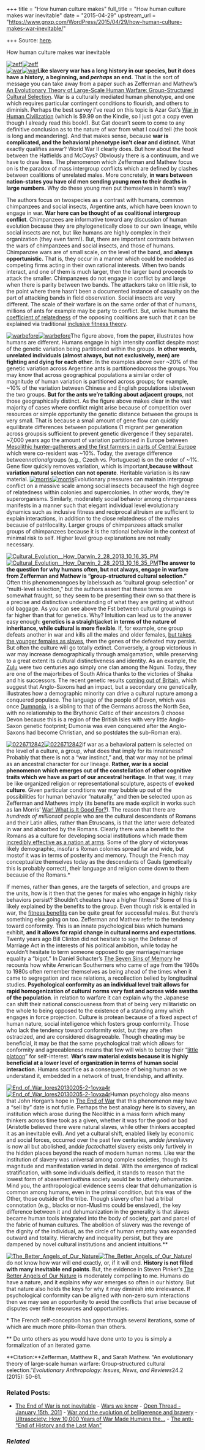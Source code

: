 +++
title = "How human culture makes"
full_title = "How human culture makes war inevitable"
date = "2015-04-29"
upstream_url = "https://www.gnxp.com/WordPress/2015/04/29/how-human-culture-makes-war-inevitable/"

+++
Source: [here](https://www.gnxp.com/WordPress/2015/04/29/how-human-culture-makes-war-inevitable/).

How human culture makes war inevitable

[![zeff](https://i0.wp.com/www.unz.com/wp-content/uploads/2015/04/zeff.jpg?resize=600%2C531)![zeff](https://i0.wp.com/www.unz.com/wp-content/uploads/2015/04/zeff.jpg?resize=600%2C531)](http://www.zefferman.com/wp-content/uploads/2013/10/Zefferman_Mathew_2015_Evolution_of_Warfare.pdf)  
[![war](https://i0.wp.com/www.unz.com/wp-content/uploads/2015/04/war-199x300.jpg?resize=199%2C300)![war](https://i0.wp.com/www.unz.com/wp-content/uploads/2015/04/war-199x300.jpg?resize=199%2C300)](https://www.amazon.com/exec/obidos/ASIN/B006QV81C6/geneexpressio-20)**Like slavery war has a long history in our species, but it does have a history, a beginning, and *perhaps* an end.** That is the sort of message you can take away from a paper such as Zefferman and Mathew’s [An Evolutionary Theory of Large-Scale Human Warfare: Group-Structured Cultural Selection](http://www.zefferman.com/wp-content/uploads/2013/10/Zefferman_Mathew_2015_Evolution_of_Warfare.pdf). War is a culturally mediated human phenotype, and one which requires particular contingent conditions to flourish, and others to diminish. Perhaps the best survey I’ve read on this topic is Azar Gat’s [War in Human Civilization](https://www.amazon.com/exec/obidos/ASIN/B006QV81C6/geneexpressio-20) (which is \$9.99 on the Kindle, so I just got a copy even though I already read this book!). But Gat doesn’t seem to come to any definitive conclusion as to the nature of war from what I could tell (the book is long and meandering). And that makes sense, because **war is complicated, and the behavioral phenotype isn’t clear and distinct.** What exactly qualifies aswar? World War II clearly does. But how about the feud between the Hatfields and McCoys? Obviously there is a continuum, and we have to draw lines. The phenomenon which Zefferman and Mathew focus on is the paradox of mass intergroup conflicts which are defined by clashes between coalitions of unrelated males. More concretely, **in wars between nation-states you have old men sending young men to their deaths in large numbers.** Why do these young men put themselves in harm’s way?

The authors focus on twospecies as a contrast with humans, common chimpanzees and social insects, Argentine ants, which have been known to engage in war. **War here can be thought of as coalitional intergroup conflict**. Chimpanzees are informative toward any discussion of human evolution because they are phylogenetically close to our own lineage, while social insects are not, but like humans are highly complex in their organization (they even farm!). But, there are important contrasts between the wars of chimpanzees and social insects, and those of humans. Chimpanzee wars are of small scale, on the level of the band, and **always opportunistic.** That is, they occur in a manner which could be modeled as competing firms acting in their own rational interests. When two bands interact, and one of them is much larger, then the larger band proceeds to attack the smaller. Chimpanzees do not engage in conflict by and large when there is parity between two bands. The attackers take on little risk, to the point where there hasn’t been a documented instance of casualty on the part of attacking bands in field observation. Social insects are very different. The scale of their warfare is on the same order of that of humans, millions of ants for example may be party to conflict. But, unlike humans the [coefficient of relatedness](https://en.wikipedia.org/wiki/Coefficient_of_relationship) of the opposing coalitions are such that it can be explained via traditional [inclusive fitness theory](https://en.wikipedia.org/wiki/Inclusive_fitness).

[![warbefore](https://i0.wp.com/www.unz.com/wp-content/uploads/2015/04/warbefore-197x300.jpg?resize=197%2C300)![warbefore](https://i0.wp.com/www.unz.com/wp-content/uploads/2015/04/warbefore-197x300.jpg?resize=197%2C300)](https://www.amazon.com/exec/obidos/ASIN/B005JC0PTK/geneexpressio-20)The figure above, from the paper, illustrates how humans are different. Humans engage in high intensity conflict despite most of the genetic variation being partitioned within the groups. **In other words, unrelated individuals (almost always, but not exclusively, men) are fighting and dying for each other**. In the examples above over \~20% of the genetic variation across Argentine ants is partitioned*across* the groups. You may know that across geographical populations a similar order of magnitude of human variation is partitioned across groups; for example, \~10% of the variation between Chinese and English populations isbetween the two groups. **But for the ants we’re talking about adjacent groups**, not those geographically distinct. As the figure above makes clear in the vast majority of cases where conflict might arise because of competition over resources or simple opportunity the genetic distance between the groups is very small. That is because a small amount of gene flow can quickly equilibrate differences between populations (1 migrant per generation across groupsis sufficient to prevent genetic divergence if they separate). \~7,000 years ago the amount of variation partitioned in Europe between [Mesolithic hunter-gatherers and the first farmers in parts of Central Europe](http://biorxiv.org/content/early/2015/02/10/013433) which were co-resident was \~10%. Today, the average difference between*national*groups (e.g., Czech vs. Portuguese) is on the order of \~1%. Gene flow quickly removes variation, which is important,**because without variation natural selection can not operate**. Heritable variation is its raw material. [![morris](https://i0.wp.com/www.unz.com/wp-content/uploads/2015/04/morris-197x300.jpg?resize=197%2C300)![morris](https://i0.wp.com/www.unz.com/wp-content/uploads/2015/04/morris-197x300.jpg?resize=197%2C300)](https://www.amazon.com/exec/obidos/ASIN/B00FOB3IU4/geneexpressio-20)Evolutionary pressures can maintain intergroup conflict on a massive scale among social insects becauseof the high degree of relatedness within colonies and supercolonies. In other words, they’re superorganisms. Similarly, moderately social behavior among chimpanzees manifests in a manner such that elegant individual level evolutionary dynamics such as inclusive fitness and reciprocal altruism are sufficient to explain interactions, in addition to the close relatedness of the males because of patrilocality. Larger groups of chimpanzees attack smaller groups of chimpanzees because it is the rational behavior in the context of minimal risk to self. Higher level group explanations are not really necessary.

[![Cultural_Evolution\_\_How_Darwin_2\_28_2013_10_16_35_PM](https://i0.wp.com/www.unz.com/wp-content/uploads/2015/04/Cultural_Evolution__How_Darwin_2_28_2013_10_16_35_PM.jpeg?resize=150%2C225)![Cultural_Evolution\_\_How_Darwin_2\_28_2013_10_16_35_PM](https://i0.wp.com/www.unz.com/wp-content/uploads/2015/04/Cultural_Evolution__How_Darwin_2_28_2013_10_16_35_PM.jpeg?resize=150%2C225)](https://www.amazon.com/exec/obidos/ASIN/B00631ICSC/geneexpressio-20)**The answer to the question for why humans often, but not always, engage in warfare from Zefferman and Mathew is “group-structured cultural selection.”** Often this phenomenongoes by labelssuch as “cultural group selection” or “multi-level selection,” but the authors assert that these terms are somewhat fraught, so they seem to be presenting their own so that there is a precise and distinctive understanding of what they are getting at without old baggage. As you can see above the Fst between cultural groupings is far higher than that for genetics. Why? Intuition can lead us to the answer easy enough: **genetics is a straightjacket in terms of the nature of inheritance, while cultural is more flexible**. If, for example, one group defeats another in war and kills all the males and older females, [but takes the younger females as slaves](http://biblehub.com/numbers/31-18.htm), then the genes of the defeated may persist. But often the culture will go totally extinct.
Conversely, a group victorious in war may increase demographically through amalgamation, while preserving to a great extent its cultural distinctiveness and identity. As an example, the [Zulu](https://en.wikipedia.org/wiki/Zulu_people#Origins) were two centuries ago simply one clan among the Nguni. Today, they are one of the majortribes of South Africa thanks to the victories of Shaka and his successors. The recent genetic results [coming out of Britain](http://www.unz.com/gnxp/cuius-regio-eius-religio-in-anglo-saxon-england/), which suggest that Anglo-Saxons had an impact, but a secondary one genetically, illustrates how a demographic minority can drive a cultural rupture among a conquered populace. The language of the people of Devon, which was once [Dumnonia](https://en.wikipedia.org/wiki/Dumnonia), is a sibling to that of the Germans across the North Sea, with no relationship to the Brythonic Celtic of their ancestors (I choose Devon because this is a region of the British Isles with very little Anglo-Saxon genetic footprint; Dumonia was even conquered after the Anglo-Saxons had become Christian, and so postdates the sub-Roman era).

[![0226712842](https://i0.wp.com/www.unz.com/wp-content/uploads/2015/04/0226712842.gif?resize=150%2C225)![0226712842](https://i0.wp.com/www.unz.com/wp-content/uploads/2015/04/0226712842.gif?resize=150%2C225)](https://www.amazon.com/exec/obidos/ASIN/B0037Z7LCU/geneexpressio-20)If war as a behavioral pattern is selected on the level of a culture, a group, what does that imply for its innateness? Probably that there is not a “war instinct,” and, that war may not be primal as an ancestral character for our lineage. **Rather, war is a social phenomenon which emerges out of the constellation of other cognitive traits which we have as part of our ancestral heritage**. In that way, it may be like organized religion or representational sculpture, aspects of **evoked culture**. Given particular conditions war may bubble up out of the possibilities for human behavior “naturally,” and then be selected upon as Zefferman and Mathews imply (its benefits are made explicit in works such as Ian Morris’ [War! What is It Good For?](https://www.amazon.com/exec/obidos/ASIN/B00FOB3IU4/geneexpressio-20)). The reason that there are *hundreds of millions*of people who are the cultural descendants of Romans and their Latin allies, rather than Etruscans, is that the latter were defeated in war and absorbed by the Romans. Clearly there was a benefit to the Romans as a culture for developing social institutions which made them [incredibly effective as a nation at arms](http://www.unz.com/gnxp/institutions-usually-beat-genius/). Some of the glory of victorywas likely demographic, insofar s Roman colonies spread far and wide, but mostof it was in terms of posterity and memory. Though the French may conceptualize themselves today as the descendants of Gauls (genetically this is probably correct), their language and religion come down to them because of the Romans.\*

If memes, rather than genes, are the targets of selection, and groups are the units, how is it then that the genes for males who engage in highly risky behaviors persist? Shouldn’t cheaters have a higher fitness? Some of this is likely explained by the benefits to the group. Even though risk is entailed in war, the [fitness benefits](http://blogs.discovermagazine.com/gnxp/2010/08/1-in-200-men-direct-descendants-of-genghis-khan/) can be quite great for successful males. But there’s something else going on too. Zefferman and Mathew refer to the tendency toward conformity. This is an innate psychological bias which humans exhibit, **and it allows for rapid change in cultural norms and expectations**. Twenty years ago Bill Clinton did not hesitate to sign the Defense of Marriage Act in the interests of his political ambition, while today he wouldn’t hesitate to term someone opposed to gay marriage/marriage equality a “bigot.” In Daniel Schacter’s [The Seven Sins of Memory](https://www.amazon.com/exec/obidos/ASIN/B003ZSISSA/geneexpressio-20) he recounts how white American Southerners who came of age from the 1960s to 1980s often remember themselves as being ahead of the times when it came to segregation and race relations, a recollection belied by longitudinal studies. **Psychological conformity as an individual level trait allows for rapid homogenization of cultural norms very fast and across wide swaths of the population**. in relation to warfare it can explain why the Japanese can shift their national consciousness from that of being very militaristic on the whole to being opposed to the existence of a standing army which engages in force projection. Culture is protean because of a fixed aspect of human nature, social intelligence which fosters group conformity. Those who lack the tendency toward conformity exist, but they are often ostracized, and are considered disagreeable. Though cheating may be beneficial, it may be that the same psychological trait which allows for conformity and agreeableness means that few will wish to betray their “[little platoon](http://www.bartleby.com/24/3/4.html)” for self-interest. **War’s raw material exists because it is highly beneficial at a lower level of organization in terms of human social interaction**. Humans sacrifice as a consequence of being human as we understand it, embedded in a network of trust, friendship, and affinity.

[![End_of_War_lores20130205-2-1ovxa4r](https://i0.wp.com/www.unz.com/wp-content/uploads/2015/04/End_of_War_lores20130205-2-1ovxa4r.jpg?resize=200%2C286)![End_of_War_lores20130205-2-1ovxa4r](https://i0.wp.com/www.unz.com/wp-content/uploads/2015/04/End_of_War_lores20130205-2-1ovxa4r.jpg?resize=200%2C286)](https://www.amazon.com/exec/obidos/ASIN/B007NLCM2I/geneexpressio-20)Human psychology also means that John Horgan’s hope in [The End of War](https://www.amazon.com/exec/obidos/ASIN/B007NLCM2I/geneexpressio-20) that this phenomenon may have a “sell by” date is not futile. Perhaps the best analogy here is to slavery, an institution which arose during the Neolithic in a mass form which many thinkers across time took as a given, whether it was for the good or bad (Aristotle believed there were natural slaves, while other thinkers accepted it as an inevitable evil). And yet a cultural shift, enabled likely by economic and social forces, occurred over the past few centuries, and*de jure*slavery is now all but abolished, and*de facto*chattel slavery exists only furtively in the hidden places beyond the reach of modern human norms. Like war the institution of slavery was universal among complex societies, though its magnitude and manifestation varied in detail. With the emergence of radical stratification, with some individuals deified, it stands to reason that the lowest form of abasement*within*a society would be to utterly dehumanize. Mind you, the anthropological evidence seems clear that dehumanization is common among humans, even in the primal condition, but this was of the Other, those outside of the tribe. Though slavery often had a tribal connotation (e.g., blacks or non-Muslims could be enslaved), the key difference between it and dehumanization in the generality is that slaves became human tools integrated into the body of society, part and parcel of the fabric of human cultures. The abolition of slavery was the revenge of the dignity of the individual, as the circle of human empathy was expanded outward and totality. Hierarchy and inequality persist, but they are dampened by novel cultural institutions and ancient intuitions.\*\*

[![The_Better_Angels_of_Our_Nature](https://i0.wp.com/www.unz.com/wp-content/uploads/2015/04/The_Better_Angels_of_Our_Nature.jpg?resize=182%2C276)![The_Better_Angels_of_Our_Nature](https://i0.wp.com/www.unz.com/wp-content/uploads/2015/04/The_Better_Angels_of_Our_Nature.jpg?resize=182%2C276)](https://www.amazon.com/exec/obidos/ASIN/B0052REUW0/geneexpressio-20)I do not know how war will end exactly, or, if it will end. **History is not filled with many inevitable end points**. But, the evidence in Steven Pinker’s [The Better Angels of Our Nature](https://www.amazon.com/exec/obidos/ASIN/B0052REUW0/geneexpressio-20) is moderately compelling to me. Humans do have a nature, and it explains why war emerges so often in our history. But that nature also holds the keys for why it may diminish into irrelevance. If psychological conformity can be aligned with non-zero sum interactions then we may see an opportunity to avoid the conflicts that arise because of disputes over finite resources and opportunities.

\* The French self-conception has gone through several iterations, some of which are much more philo-Roman than others.

\*\* Do unto others as you would have done unto to you is simply a formalization of an iterated game.

**Citation:**Zefferman, Matthew R., and Sarah Mathew. “An evolutionary theory of large‐scale human warfare: Group‐structured cultural selection.”*Evolutionary Anthropology: Issues, News, and Reviews*24.2 (2015): 50-61.

### Related Posts:

- [The End of War is not
  inevitable](https://www.gnxp.com/WordPress/2013/04/22/the-end-of-war-is-not-inevitable/) - [Wars we
  know](https://www.gnxp.com/WordPress/2009/08/16/wars-we-know/) - [Open Thread - January 15th,
  2011](https://www.gnxp.com/WordPress/2011/01/15/open-thread-january-15th-201/) - [War and the evolution of belligerence and
  bravery](https://www.gnxp.com/WordPress/2008/08/29/war-and-the-evolution-of-belligerence-and-bravery/) - [Ultrasociety: How 10,000 Years of War Made Humans
  the…](https://www.gnxp.com/WordPress/2015/11/21/ultrasociety-how-10000-years-of-war-made-humans-the-greatest-cooperators-on-earth/) - [The anti-"End of History and the Last
  Man"](https://www.gnxp.com/WordPress/2017/04/26/the-anti-end-of-history-and-the-last-man/)

### *Related*

[](https://www.addtoany.com/add_to/facebook?linkurl=https%3A%2F%2Fwww.gnxp.com%2FWordPress%2F2015%2F04%2F29%2Fhow-human-culture-makes-war-inevitable%2F&linkname=How%20human%20culture%20makes%20war%20inevitable "Facebook")[](https://www.addtoany.com/add_to/twitter?linkurl=https%3A%2F%2Fwww.gnxp.com%2FWordPress%2F2015%2F04%2F29%2Fhow-human-culture-makes-war-inevitable%2F&linkname=How%20human%20culture%20makes%20war%20inevitable "Twitter")[](https://www.addtoany.com/add_to/email?linkurl=https%3A%2F%2Fwww.gnxp.com%2FWordPress%2F2015%2F04%2F29%2Fhow-human-culture-makes-war-inevitable%2F&linkname=How%20human%20culture%20makes%20war%20inevitable "Email")[](https://www.addtoany.com/share)
